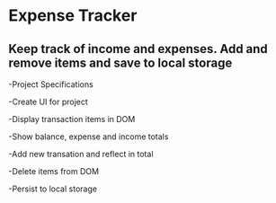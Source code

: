 # Expense Tracker


## Keep track of income and expenses. Add and remove items and save to local storage

-Project Specifications


-Create UI for project


-Display transaction items in DOM


-Show balance, expense and income totals


-Add new transation and reflect in total


-Delete items from DOM


-Persist to local storage
